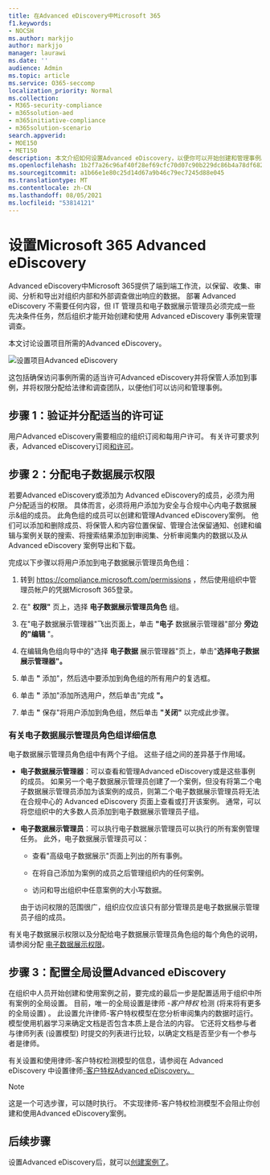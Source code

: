 ```yaml
---
title: 在Advanced eDiscovery中Microsoft 365
f1.keywords:
- NOCSH
ms.author: markjjo
author: markjjo
manager: laurawi
ms.date: ''
audience: Admin
ms.topic: article
ms.service: O365-seccomp
localization_priority: Normal
ms.collection:
- M365-security-compliance
- m365solution-aed
- m365initiative-compliance
- m365solution-scenario
search.appverid:
- MOE150
- MET150
description: 本文介绍如何设置Advanced eDiscovery，以便你可以开始创建和管理事例。 它还介绍了所需的 Microsoft 订阅和许可。 完成几个快速步骤后，Advanced eDiscovery即可使用。
ms.openlocfilehash: 1b2f7a26c96af40f28ef69cfc70d07c90b229dc86b4a78df68247c30ab4ff323
ms.sourcegitcommit: a1b66e1e80c25d14d67a9b46c79ec7245d88e045
ms.translationtype: MT
ms.contentlocale: zh-CN
ms.lasthandoff: 08/05/2021
ms.locfileid: "53814121"
---
```

# <a name="set-up-microsoft-365-advanced-ediscovery"></a>设置Microsoft 365 Advanced eDiscovery

Advanced eDiscovery中Microsoft 365提供了端到端工作流，以保留、收集、审阅、分析和导出对组织内部和外部调查做出响应的数据。 部署 Advanced eDiscovery 不需要任何内容，但 IT 管理员和电子数据展示管理员必须完成一些先决条件任务，然后组织才能开始创建和使用 Advanced eDiscovery 事例来管理调查。

本文讨论设置项目所需的Advanced eDiscovery。

![设置项目Advanced eDiscovery](../media/set-up-advanced-ediscovery.png)

这包括确保访问事例所需的适当许可Advanced eDiscovery并将保管人添加到事例，并将权限分配给法律和调查团队，以便他们可以访问和管理事例。

## <a name="step-1-verify-and-assign-appropriate-licenses"></a>步骤 1：验证并分配适当的许可证

用户Advanced eDiscovery需要相应的组织订阅和每用户许可。 有关许可要求列表，Advanced eDiscovery订阅[和许可](overview-ediscovery-20.md#subscriptions-and-licensing)。

## <a name="step-2-assign-ediscovery-permissions"></a>步骤 2：分配电子数据展示权限

若要Advanced eDiscovery或添加为 Advanced eDiscovery的成员，必须为用户分配适当的权限。 具体而言，必须将用户添加为安全与合规中心内电子数据展示&组的成员。 此角色组的成员可以创建和管理Advanced eDiscovery案例。 他们可以添加和删除成员、将保管人和内容位置保留、管理合法保留通知、创建和编辑与案例关联的搜索、将搜索结果添加到审阅集、分析审阅集内的数据以及从 Advanced eDiscovery 案例导出和下载。

完成以下步骤以将用户添加到电子数据展示管理员角色组：

1. 转到 <https://compliance.microsoft.com/permissions> ，然后使用组织中管理员帐户的凭据Microsoft 365登录。

2. 在" **权限"** 页上，选择 **电子数据展示管理员角色** 组。

3. 在"电子数据展示管理器"飞出页面上，单击 **"电子** 数据展示管理器"部分 **旁边的"编辑** "。

4. 在编辑角色组向导中的"选择 **电子数据** 展示管理器"页上，单击"**选择电子数据展示管理器"。**

5. 单击 **"** 添加"，然后选中要添加到角色组的所有用户的复选框。

6. 单击 **"** 添加"添加所选用户，然后单击"完成 **"。**

7. 单击 **"** 保存"将用户添加到角色组，然后单击 **"关闭"** 以完成此步骤。

### <a name="more-information-about-the-ediscovery-manager-role-group"></a>有关电子数据展示管理员角色组详细信息

电子数据展示管理员角色组中有两个子组。 这些子组之间的差异基于作用域。

- **电子数据展示管理器**：可以查看和管理Advanced eDiscovery或是这些事例的成员。 如果另一个电子数据展示管理员创建了一个案例，但没有将第二个电子数据展示管理员添加为该案例的成员，则第二个电子数据展示管理员将无法在合规中心的 Advanced eDiscovery 页面上查看或打开该案例。 通常，可以将您组织中的大多数人员添加到电子数据展示管理员子组。

- **电子数据展示管理员**：可以执行电子数据展示管理员可以执行的所有案例管理任务。 此外，电子数据展示管理员可以：

  - 查看"高级电子数据展示"页面上列出的所有事例。
  
  - 在将自己添加为案例的成员之后管理组织内的任何案例。

  - 访问和导出组织中任意案例的大小写数据。

  由于访问权限的范围很广，组织应仅应该只有部分管理员是电子数据展示管理员子组的成员。

有关电子数据展示权限以及分配给电子数据展示管理员角色组的每个角色的说明，请参阅分配 [电子数据展示权限](assign-ediscovery-permissions.md)。

## <a name="step-3-configure-global-settings-for-advanced-ediscovery"></a>步骤 3：配置全局设置Advanced eDiscovery

在组织中人员开始创建和使用案例之前，要完成的最后一步是配置适用于组织中所有案例的全局设置。 目前，唯一的全局设置是律师 *-客户特权* 检测 (将来将有更多的全局设置) 。 此设置允许律师-客户特权模型在您分析审阅集内的数据时运行。 模型使用机器学习来确定文档是否包含本质上是合法的内容。 它还将文档参与者与律师列表 (设置模型) 时提交的列表进行比较，以确定文档是否至少有一个参与者是律师。

有关设置和使用律师-客户特权检测模型的信息，请参阅在 Advanced eDiscovery 中设置律师[-客户特权Advanced eDiscovery。](attorney-privilege-detection.md)

> [!NOTE]
> 这是一个可选步骤，可以随时执行。 不实现律师-客户特权检测模型不会阻止你创建和使用Advanced eDiscovery案例。

## <a name="next-steps"></a>后续步骤

设置Advanced eDiscovery后，就可以[创建案例了](create-and-manage-advanced-ediscoveryv2-case.md)。